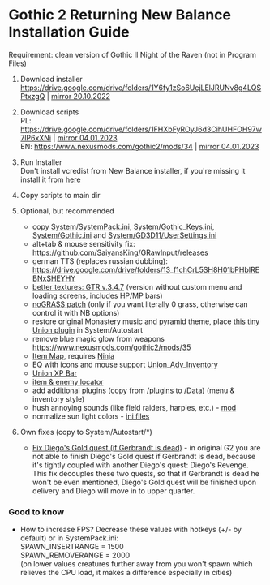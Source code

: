 # Gothic 2 Returning New Balance Installation Guide

Requirement: clean version of Gothic II Night of the Raven (not in Program Files)

1. Download installer
https://drive.google.com/drive/folders/1Y6fy1zSo6UejLElJRUNv8g4LQSPtxzgQ | [mirror 20.10.2022](https://mega.nz/folder/hi5BxaTT#_dtMcUk8xv1mS_jgQ1lGQw)

2. Download scripts  
PL: https://drive.google.com/drive/folders/1FHXbFyROyJ6d3CihUHFOH97w7lP6xXNi | [mirror 04.01.2023](https://drive.google.com/file/d/13KuubHWNTUFi32Yee3tNVeIfVazR7X3g/view?usp=sharing)  
EN: https://www.nexusmods.com/gothic2/mods/34 | [mirror 04.01.2023](https://drive.google.com/file/d/1UsPjXknwjleCSOKNFpQWgdiSUf47zuS2/view?usp=sharing)

3. Run Installer  
Don't install vcredist from New Balance installer, if you're missing it install it from [here](https://github.com/abbodi1406/vcredist)

4. Copy scripts to main dir

5. Optional, but recommended
    - copy [System/SystemPack.ini](https://github.com/the-overdriven/g2-nb-install-guide/blob/main/System/SystemPack.ini), [System/Gothic_Keys.ini](https://github.com/the-overdriven/g2-nb-install-guide/blob/main/System/Gothic_Keys.ini), [System/Gothic.ini](https://github.com/the-overdriven/g2-nb-install-guide/blob/main/System/Gothic.ini) and [System/GD3D11/UserSettings.ini](https://github.com/the-overdriven/g2-nb-install-guide/blob/main/System/GD3D11/UserSettings.ini)
    - alt+tab & mouse sensitivity fix: https://github.com/SaiyansKing/GRawInput/releases
    - german TTS (replaces russian dubbing): https://drive.google.com/drive/folders/13_f1chCrL5SH8H01bPHbIREBNxSHEYHY
    - [better textures: GTR v.3.4.7](https://drive.google.com/file/d/1qdMH5jOGx-O1s8ogQ3WT4qzyt05Fo8g3/view?usp=sharing) (version without custom menu and loading screens, includes HP/MP bars)
    - [noGRASS patch](https://github.com/the-overdriven/g2-nb-install-guide/blob/main/noGRASS_all.vdf) (only if you want literally 0 grass, otherwise can control it with NB options)  
    - restore original Monastery music and pyramid theme, place [this tiny Union plugin](https://github.com/the-overdriven/g2-nb-install-guide/blob/main/MusicInst.d) in System/Autostart
    - remove blue magic glow from weapons https://www.nexusmods.com/gothic2/mods/35
    - [Item Map](https://www.worldofgothic.de/dl/download_634.htm), requires [Ninja](https://www.worldofgothic.de/dl/download_652.htm)
    - EQ with icons and mouse support [Union_Adv_Inventory](https://github.com/the-overdriven/g2-nb-install-guide/blob/main/union%20plugins/Union_Adv_Inventory_04_09_2022.vdf)
    - [Union XP Bar](https://github.com/the-overdriven/g2-nb-install-guide/blob/main/union%20plugins/Union_XP_Bar_01.09.2022.vdf)
    - [item & enemy locator](https://github.com/the-overdriven/g2-nb-install-guide/blob/main/union%20plugins/Union_Vob_Locator_17_07_2022.vdf)
    - add additional plugins (copy from [/plugins](https://github.com/the-overdriven/g2-nb-install-guide/tree/main/plugins) to /Data) (menu & inventory style)
    - hush annoying sounds (like field raiders, harpies, etc.) - [mod](https://www.nexusmods.com/gothic2/mods/39)
    - normalize sun light colors - [ini files](https://github.com/the-overdriven/g2-nb-install-guide/tree/main/System/GD3D11/ZENResources)
    
6. Own fixes (copy to System/Autostart/*)
    - [Fix Diego's Gold quest (if Gerbrandt is dead)](https://github.com/the-overdriven/g2-nb-install-guide/blob/main/fix_Diegos_Gold_quest_if_Gerbrandt_is_dead.d) - in original G2 you are not able to finish Diego's Gold quest if Gerbrandt is dead, because it's tightly coupled with another Diego's quest: Diego's Revenge. This fix decouples these two quests, so that if Gerbrandt is dead he won't be even mentioned, Diego's Gold quest will be finished upon delivery and Diego will move in to upper quarter.

### Good to know
- How to increase FPS? Decrease these values with hotkeys (+/- by default) or in SystemPack.ini:  
SPAWN_INSERTRANGE = 1500  
SPAWN_REMOVERANGE = 2000      
(on lower values creatures further away from you won't spawn which relieves the CPU load, it makes a difference especially in cities)
